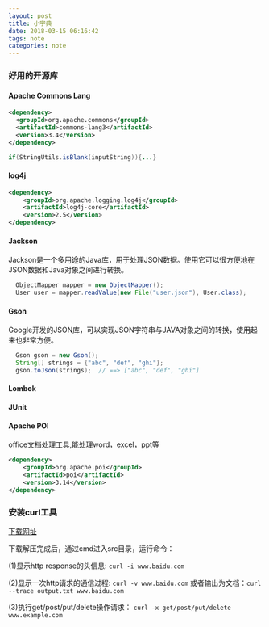 ```yaml
---
layout: post
title: 小字典
date: 2018-03-15 06:16:42
tags: note
categories: note
---
```


### 好用的开源库

#### Apache Commons Lang

```xml
<dependency>
  <groupId>org.apache.commons</groupId>
  <artifactId>commons-lang3</artifactId>
  <version>3.4</version>
</dependency>
```

```java
if(StringUtils.isBlank(inputString)){...}
```

#### log4j

```xml
<dependency>
    <groupId>org.apache.logging.log4j</groupId>
    <artifactId>log4j-core</artifactId>
    <version>2.5</version>
</dependency>
```

#### <!-- more -->

#### Jackson

Jackson是一个多用途的Java库，用于处理JSON数据。使用它可以很方便地在JSON数据和Java对象之间进行转换。
```java
  ObjectMapper mapper = new ObjectMapper(); 
  User user = mapper.readValue(new File("user.json"), User.class);
```
#### Gson

Google开发的JSON库，可以实现JSON字符串与JAVA对象之间的转换，使用起来也非常方便。
```java
  Gson gson = new Gson();
  String[] strings = {"abc", "def", "ghi"};
  gson.toJson(strings);  // ==> ["abc", "def", "ghi"]
```

#### Lombok

#### JUnit

#### Apache POI

office文档处理工具,能处理word，excel，ppt等

```xml
<dependency>
    <groupId>org.apache.poi</groupId>
    <artifactId>poi</artifactId>
    <version>3.14</version>
</dependency>
```


### 安装curl工具

[下载网址](https://curl.haxx.se/download.html) 

下载解压完成后，通过cmd进入src目录，运行命令： 

(1)显示http response的头信息: `curl -i www.baidu.com`  

(2)显示一次http请求的通信过程: `curl -v www.baidu.com` 或者输出为文档：`curl --trace output.txt www.baidu.com`  

(3)执行get/post/put/delete操作请求： `curl -x get/post/put/delete www.example.com`